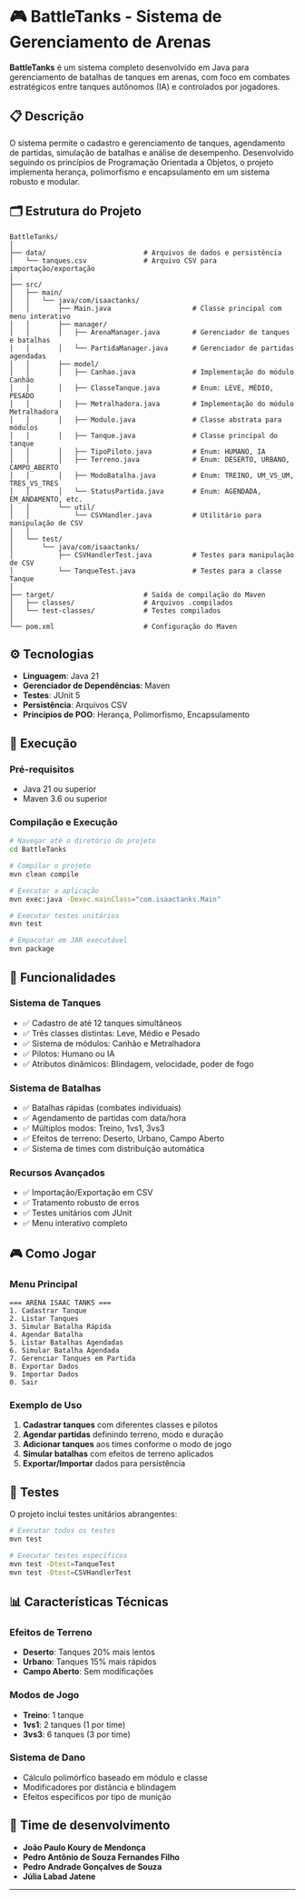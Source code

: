 # 🎮 BattleTanks - Sistema de Gerenciamento de Arenas

**BattleTanks** é um sistema completo desenvolvido em Java para gerenciamento de batalhas de tanques em arenas, com foco em combates estratégicos entre tanques autônomos (IA) e controlados por jogadores.

## 📋 Descrição

O sistema permite o cadastro e gerenciamento de tanques, agendamento de partidas, simulação de batalhas e análise de desempenho. Desenvolvido seguindo os princípios de Programação Orientada a Objetos, o projeto implementa herança, polimorfismo e encapsulamento em um sistema robusto e modular.

## 🗂 Estrutura do Projeto

```
BattleTanks/
│
├── data/                        # Arquivos de dados e persistência
│   └── tanques.csv              # Arquivo CSV para importação/exportação
│
├── src/
│   ├── main/
│   │   └── java/com/isaactanks/
│   │       ├── Main.java                    # Classe principal com menu interativo
│   │       ├── manager/
│   │       │   ├── ArenaManager.java        # Gerenciador de tanques e batalhas
│   │       │   └── PartidaManager.java      # Gerenciador de partidas agendadas
│   │       ├── model/
│   │       │   ├── Canhao.java              # Implementação do módulo Canhão
│   │       │   ├── ClasseTanque.java        # Enum: LEVE, MÉDIO, PESADO
│   │       │   ├── Metralhadora.java        # Implementação do módulo Metralhadora
│   │       │   ├── Modulo.java              # Classe abstrata para módulos
│   │       │   ├── Tanque.java              # Classe principal do tanque
│   │       │   ├── TipoPiloto.java          # Enum: HUMANO, IA
│   │       │   ├── Terreno.java             # Enum: DESERTO, URBANO, CAMPO_ABERTO
│   │       │   ├── ModoBatalha.java         # Enum: TREINO, UM_VS_UM, TRES_VS_TRES
│   │       │   └── StatusPartida.java       # Enum: AGENDADA, EM_ANDAMENTO, etc.
│   │       └── util/
│   │           └── CSVHandler.java          # Utilitário para manipulação de CSV
│   │
│   └── test/
│       └── java/com/isaactanks/
│           ├── CSVHandlerTest.java          # Testes para manipulação de CSV
│           └── TanqueTest.java              # Testes para a classe Tanque
│
├── target/                      # Saída de compilação do Maven
│   ├── classes/                 # Arquivos .compilados
│   └── test-classes/            # Testes compilados
│
└── pom.xml                      # Configuração do Maven
```

## ⚙️ Tecnologias

- **Linguagem**: Java 21
- **Gerenciador de Dependências**: Maven
- **Testes**: JUnit 5
- **Persistência**: Arquivos CSV
- **Princípios de POO**: Herança, Polimorfismo, Encapsulamento

## 🚀 Execução

### Pré-requisitos
- Java 21 ou superior
- Maven 3.6 ou superior

### Compilação e Execução

```bash
# Navegar até o diretório do projeto
cd BattleTanks

# Compilar o projeto
mvn clean compile

# Executar a aplicação
mvn exec:java -Dexec.mainClass="com.isaactanks.Main"

# Executar testes unitários
mvn test

# Empacotar em JAR executável
mvn package
```

## 🎯 Funcionalidades

### Sistema de Tanques
- ✅ Cadastro de até 12 tanques simultâneos
- ✅ Três classes distintas: Leve, Médio e Pesado
- ✅ Sistema de módulos: Canhão e Metralhadora
- ✅ Pilotos: Humano ou IA
- ✅ Atributos dinâmicos: Blindagem, velocidade, poder de fogo

### Sistema de Batalhas
- ✅ Batalhas rápidas (combates individuais)
- ✅ Agendamento de partidas com data/hora
- ✅ Múltiplos modos: Treino, 1vs1, 3vs3
- ✅ Efeitos de terreno: Deserto, Urbano, Campo Aberto
- ✅ Sistema de times com distribuição automática

### Recursos Avançados
- ✅ Importação/Exportação em CSV
- ✅ Tratamento robusto de erros
- ✅ Testes unitários com JUnit
- ✅ Menu interativo completo

## 🎮 Como Jogar

### Menu Principal
```
=== ARENA ISAAC TANKS ===
1. Cadastrar Tanque
2. Listar Tanques
3. Simular Batalha Rápida
4. Agendar Batalha
5. Listar Batalhas Agendadas
6. Simular Batalha Agendada
7. Gerenciar Tanques em Partida
8. Exportar Dados
9. Importar Dados
0. Sair
```

### Exemplo de Uso
1. **Cadastrar tanques** com diferentes classes e pilotos
2. **Agendar partidas** definindo terreno, modo e duração
3. **Adicionar tanques** aos times conforme o modo de jogo
4. **Simular batalhas** com efeitos de terreno aplicados
5. **Exportar/Importar** dados para persistência

## 🧪 Testes

O projeto inclui testes unitários abrangentes:

```bash
# Executar todos os testes
mvn test

# Executar testes específicos
mvn test -Dtest=TanqueTest
mvn test -Dtest=CSVHandlerTest
```

## 📊 Características Técnicas

### Efeitos de Terreno
- **Deserto**: Tanques 20% mais lentos
- **Urbano**: Tanques 15% mais rápidos
- **Campo Aberto**: Sem modificações

### Modos de Jogo
- **Treino**: 1 tanque
- **1vs1**: 2 tanques (1 por time)
- **3vs3**: 6 tanques (3 por time)

### Sistema de Dano
- Cálculo polimórfico baseado em módulo e classe
- Modificadores por distância e blindagem
- Efeitos específicos por tipo de munição

## 👥 Time de desenvolvimento

- **João Paulo Koury de Mendonça**
- **Pedro Antônio de Souza Fernandes Filho**
- **Pedro Andrade Gonçalves de Souza**
- **Júlia Labad Jatene**

---

